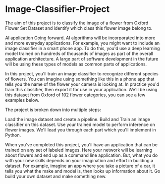 # Image-Classifier-Project
The aim of this project is to classify the image of a flower from Oxford Flower Set Dataset and identify which class this flower image belong to.

AI application
Going forward, AI algorithms will be incorporated into more and more everyday applications. For example, you might want to include an image classifier in a smart phone app. To do this, you'd use a deep learning model trained on hundreds of thousands of images as part of the overall application architecture. A large part of software development in the future will be using these types of models as common parts of applications.

In this project, you'll train an image classifier to recognize different species of flowers. You can imagine using something like this in a phone app that tells you the name of the flower your camera is looking at. In practice you'd train this classifier, then export it for use in your application. We'll be using this dataset from Oxford of 102 flower categories, you can see a few examples below.


The project is broken down into multiple steps:

Load the image dataset and create a pipeline.
Build and Train an image classifier on this dataset.
Use your trained model to perform inference on flower images.
We'll lead you through each part which you'll implement in Python.

When you've completed this project, you'll have an application that can be trained on any set of labeled images. Here your network will be learning about flowers and end up as a command line application. But, what you do with your new skills depends on your imagination and effort in building a dataset. For example, imagine an app where you take a picture of a car, it tells you what the make and model is, then looks up information about it. Go build your own dataset and make something new.
